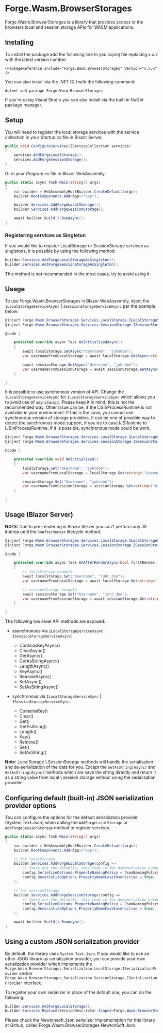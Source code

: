 # Forge.Wasm.BrowserStorages
Forge.Wasm.BrowserStorages is a library that provides access to the browsers local and session storage APIs for WASM applications.


## Installing

To install the package add the following line to you csproj file replacing x.x.x with the latest version number:

```
<PackageReference Include="Forge.Wasm.BrowserStorages" Version="x.x.x" />
```

You can also install via the .NET CLI with the following command:

```
dotnet add package Forge.Wasm.BrowserStorages
```

If you're using Visual Studio you can also install via the built in NuGet package manager.

## Setup

You will need to register the local storage services with the service collection in your _Startup.cs_ file in Blazor Server.

```c#
public void ConfigureServices(IServiceCollection services)
{
    services.AddForgeLocalStorage();
	services.AddForgeSessionStorage();
}
``` 

Or in your _Program.cs_ file in Blazor WebAssembly.

```c#
public static async Task Main(string[] args)
{
    var builder = WebAssemblyHostBuilder.CreateDefault(args);
    builder.RootComponents.Add<App>("app");

    builder.Services.AddForgeLocalStorage();
    builder.Services.AddForgeSessionStorage();

    await builder.Build().RunAsync();
}
```

### Registering services as Singleton
If you would like to register LocalStorage or SessionStorage services as singletons, it is possible by using the following method:

```csharp
builder.Services.AddForgeLocalStorageAsSingleton();
builder.Services.AddForgeSessionStorageAsSingleton();
```

This method is not recommended in the most cases, try to avoid using it.

## Usage
To use Forge.Wasm.BrowserStorages in Blazor WebAssembly, inject the `ILocalStorageServiceAsync` | `ISessionStorageServiceAsync` per the example below.

```c#
@inject Forge.Wasm.BrowserStorages.Services.LocalStorage.ILocalStorageServiceAsync localStorage
@inject Forge.Wasm.BrowserStorages.Services.SessionStorage.ISessionStorageServiceAsync sessionStorage

@code {

    protected override async Task OnInitializedAsync()
    {
        await localStorage.SetAsync("Username", "johndoe");
        var usernameFromLocalStorage = await localStorage.GetAsync<string>("Username");

        await sessionStorage.SetAsync("Username", "johndoe");
        var usernameFromSessionStorage = await sessionStorage.GetAsync<string>("Username");
    }

}
```

It is possible to use synchonous version of API. Change the `ILocalStorageServiceAsync` for `ILocalStorageServiceSync` which allows you to avoid use of `async`/`await`.
Please keep it in mind, this is not the recommended way. Other issue can be, if the IJSInProcessRuntime is not available in your environment. 
If this is the case, you cannot use synchronous version of storage providers. 
It can be one of possible way to detect the synchronous mode support, if you try to case IJSRuntime to IJSInProcessRuntime. If it is possible, synchronous mode could be work.

```c#
@inject Forge.Wasm.BrowserStorages.Services.LocalStorage.ILocalStorageServiceAsync localStorage
@inject Forge.Wasm.BrowserStorages.Services.SessionStorage.ISessionStorageServiceAsync sessionStorage

@code {

    protected override void OnInitialized()
    {
        localStorage.Set("Username", "johndoe");
        var usernameFromLocalStorage = localStorage.Get<string>("Username");

        sessionStorage.Set("Username", "johndoe");
        var usernameFromSessionStorage = sessionStorage.Get<string>("Username");
    }

}
```

## Usage (Blazor Server)

**NOTE:** Due to pre-rendering in Blazor Server you can't perform any JS interop until the `OnAfterRender` lifecycle method.

```c#
@inject Forge.Wasm.BrowserStorages.Services.LocalStorage.ILocalStorageServiceSync localStorage
@inject Forge.Wasm.BrowserStorages.Services.SessionStorage.ISessionStorageServiceSync sessionStorage

@code {

    protected override async Task OnAfterRenderAsync(bool firstRender)
    {
		// localStorage example
        await localStorage.Set("Username", "john_doe");
        var usernameFromLocalStorage = await localStorage.Get<string>("Username");

		// sessionStorage example
        await sessionStorage.Set("Username", "john_doe");
        var usernameFromSessionStorage = await sessionStorage.Get<string>("Username");
    }

}
```

The following low-level API methods are exposed:

- asynchronous via `ILocalStorageServiceAsync` | `ISessionStorageServiceAsync`:
  - ContainsKeyAsync()
  - ClearAsync()
  - GetAsync()
  - GetAsStringAsync()
  - LengthAsync()
  - KeyAsync()
  - RemoveAsync()
  - SetAsync()
  - SetAsStringAsync()
  
- synchronous via `ILocalStorageServiceSync` | `ISessionStorageServiceSync`:
  - ContainsKey()
  - Clear()
  - Get()
  - GetAsString()
  - Length()
  - Key()
  - Remove()
  - Set()
  - SetAsString()

**Note:** LocalStorage \ SessionStorage methods will handle the serialisation and de-serialization of the data for you. Except the `SetAsString[Async]` and `GetAsString[Async]` methods which are save the string directly and return it as a string value from local \ session storage without using the serialization provider.

## Configuring default (built-in) JSON serialization provider options
You can configure the options for the default serialization provider (System.Text.Json) when calling the `AddForgeLocalStorage` or `AddForgeSessionStorage` method to register services.

```c#
public static async Task Main(string[] args)
{
    var builder = WebAssemblyHostBuilder.CreateDefault(args);
    builder.RootComponents.Add<App>("app");

	// for localStorage
    builder.Services.AddForgeLocalStorage(config =>
		// these are the defaults, this code is for demonstration purposes
        config.SerializeOptions.PropertyNamingPolicy = JsonNamingPolicy.CamelCase;
        config.DeserializeOptions.PropertyNameCaseInsensitive = true;
    );

	// for sessionStorage
    builder.Services.AddForgeSessionStorage(config =>
		// these are the defaults, this code is for demonstration purposes
        config.SerializeOptions.PropertyNamingPolicy = JsonNamingPolicy.CamelCase;
        config.DeserializeOptions.PropertyNameCaseInsensitive = true;
    );

    await builder.Build().RunAsync();
}
```

## Using a custom JSON serialization provider
By default, the library uses `System.Text.Json`. If you would like to use an other JSON library as serialization provider, you can provide your own serialization provider which implements the `Forge.Wasm.BrowserStorages.Serialization.LocalStorage.ISerializationProvider` and/or `Forge.Wasm.BrowserStorages.Serialization.SessionStorage.ISerializationProvider` interface.

To register your own serializer in place of the default one, you can do the following:

```csharp
builder.Services.AddForgeLocalStorage();
builder.Services.Replace(ServiceDescriptor.Scoped<Forge.Wasm.BrowserStorages.Serialization.LocalStorage.ISerializationProvider, CustomSerializer>());
```

Please check the Newtonsoft.Json serializer implementation for this library at Github, called Forge.Wasm.BrowserStorages.NewtonSoft.Json
